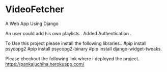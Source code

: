 # VideoFetcher

A Web App Using Django 

An user could add his own playlists .
Added Authentication .


To Use this project please install the following libraries..
#pip install psycopg2
#pip install psycopg2-binary
#pip install django-widget-tweaks.

Please checkout the following link where i deployed the project.
https://pankajuchiha.herokuapp.com/
